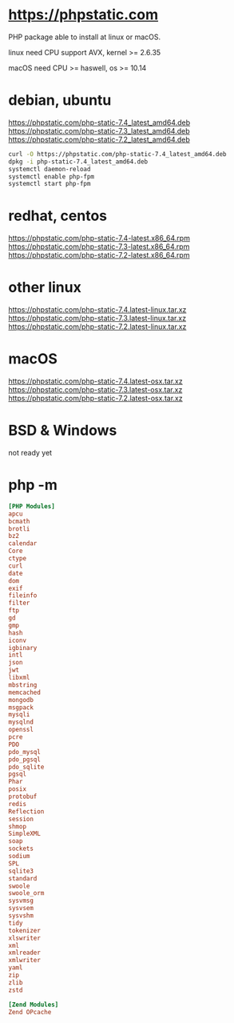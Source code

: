 # https://phpstatic.com

PHP package able to install at linux or macOS.

linux need  CPU support AVX,  kernel >= 2.6.35

macOS need CPU >= haswell, os >= 10.14


# debian, ubuntu 

https://phpstatic.com/php-static-7.4_latest_amd64.deb
https://phpstatic.com/php-static-7.3_latest_amd64.deb
https://phpstatic.com/php-static-7.2_latest_amd64.deb

```sh
curl -O https://phpstatic.com/php-static-7.4_latest_amd64.deb
dpkg -i php-static-7.4_latest_amd64.deb
systemctl daemon-reload
systemctl enable php-fpm
systemctl start php-fpm
```
# redhat, centos 

https://phpstatic.com/php-static-7.4-latest.x86_64.rpm
https://phpstatic.com/php-static-7.3-latest.x86_64.rpm
https://phpstatic.com/php-static-7.2-latest.x86_64.rpm

# other linux

https://phpstatic.com/php-static-7.4.latest-linux.tar.xz
https://phpstatic.com/php-static-7.3.latest-linux.tar.xz
https://phpstatic.com/php-static-7.2.latest-linux.tar.xz

# macOS

https://phpstatic.com/php-static-7.4.latest-osx.tar.xz
https://phpstatic.com/php-static-7.3.latest-osx.tar.xz
https://phpstatic.com/php-static-7.2.latest-osx.tar.xz

# BSD & Windows

not ready yet

# php -m
```ini
[PHP Modules]
apcu
bcmath
brotli
bz2
calendar
Core
ctype
curl
date
dom
exif
fileinfo
filter
ftp
gd
gmp
hash
iconv
igbinary
intl
json
jwt
libxml
mbstring
memcached
mongodb
msgpack
mysqli
mysqlnd
openssl
pcre
PDO
pdo_mysql
pdo_pgsql
pdo_sqlite
pgsql
Phar
posix
protobuf
redis
Reflection
session
shmop
SimpleXML
soap
sockets
sodium
SPL
sqlite3
standard
swoole
swoole_orm
sysvmsg
sysvsem
sysvshm
tidy
tokenizer
xlswriter
xml
xmlreader
xmlwriter
yaml
zip
zlib
zstd

[Zend Modules]
Zend OPcache
```
